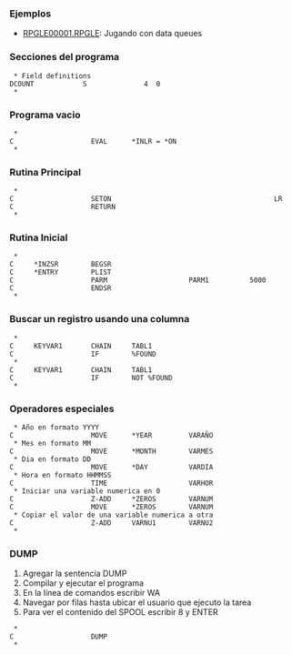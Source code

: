 ### Ejemplos

- [RPGLE00001.RPGLE](https://github.com/ronald0009/Leeme/blob/master/RPGLE00001.md): Jugando con data queues

### Secciones del programa

```cobol
 * Field definitions
DCOUNT            S              4  0
 *
```

### Programa vacio

```cobol
 *
C                   EVAL      *INLR = *ON
 *
```

### Rutina Principal

```cobol
 *
C                   SETON                                        LR
C                   RETURN
 *
```

### Rutina Inicial

```cobol
 *
C     *INZSR        BEGSR
C     *ENTRY        PLIST
C                   PARM                    PARM1          5000
C                   ENDSR
 *
```

### Buscar un registro usando una columna

```cobol
 *
C     KEYVAR1       CHAIN     TABL1 
C                   IF        %FOUND
 *
C     KEYVAR1       CHAIN     TABL1
C                   IF        NOT %FOUND
 *
```

### Operadores especiales

```cobol
 * Año en formato YYYY
C                   MOVE      *YEAR         VARAÑO
 * Mes en formato MM
C                   MOVE      *MONTH        VARMES
 * Dia en formato DD
C                   MOVE      *DAY          VARDIA
 * Hora en formato HHMMSS
C                   TIME                    VARHOR
 * Iniciar una variable numerica en 0
C                   Z-ADD     *ZEROS        VARNUM
C                   MOVE      *ZEROS        VARNUM
 * Copiar el valor de una variable numerica a otra
C                   Z-ADD     VARNU1        VARNU2
 *
```

### DUMP

1. Agregar la sentencia DUMP
2. Compilar y ejecutar el programa
3. En la línea de comandos escribir WA
4. Navegar por filas hasta ubicar el usuario que ejecuto la tarea
5. Para ver el contenido del SPOOL escribir 8 y ENTER

```cobol
 * 
C                   DUMP
 *
```
